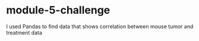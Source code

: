 # module-5-challenge
I used Pandas to find data that shows correlation between mouse tumor and treatment data
